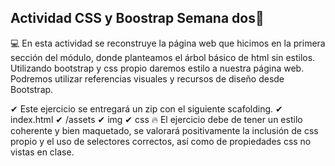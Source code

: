 ## Actividad CSS y Boostrap Semana dos🔗
💻
En esta actividad se reconstruye la página web que hicimos en la primera sección del módulo, donde planteamos el árbol básico de html sin estilos. Utilizando bootstrap y css propio daremos estilo a nuestra página web. Podremos utilizar referencias visuales y recursos de diseño desde Bootstrap.

✔  Este ejercicio se entregará un zip con el siguiente scafolding.
 ✔  index.html
  ✔  /assets
        ✔  img
        ✔  css
🔥 El ejercicio debe de tener un estilo coherente y bien maquetado, se valorará positivamente la inclusión de css propio y el uso de selectores correctos, así como de propiedades css no vistas en clase.
